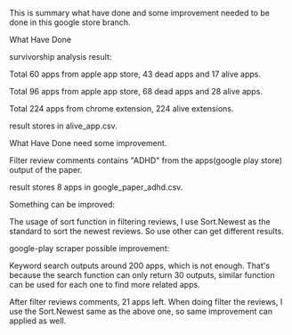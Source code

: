 This is summary what have done and some improvement needed to be done in this google store branch.

What Have Done


survivorship analysis result:

Total 60 apps from apple app store, 43 dead apps and 17 alive apps.

Total 96 apps from apple app store, 68 dead apps and 28 alive apps.

Total 224 apps from chrome extension, 224 alive extensions.

result stores in alive_app.csv.


What Have Done need some improvement.


Filter review comments contains "ADHD" from the apps(google play store) output of the paper.

result stores 8 apps in google_paper_adhd.csv.

Something can be improved:

The usage of sort function in filtering reviews, I use Sort.Newest as the standard to sort the newest reviews. So use other can get different results.

google-play scraper possible improvement:

Keyword search outputs around 200 apps, which is not enough. That's because the search function can only return 30 outputs, similar function can be used for each one to find more related apps.

After filter reviews comments, 21 apps left. When doing filter the reviews, I use the Sort.Newest same as the above one, so same improvement can applied as well.


